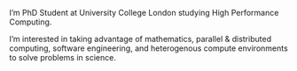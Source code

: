 I’m PhD Student at University College London studying High Performance Computing.

I’m interested in taking advantage of mathematics, parallel & distributed computing, software engineering, and heterogenous compute environments to solve problems in science.
